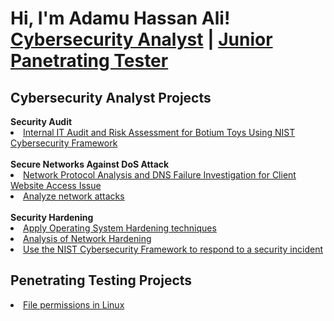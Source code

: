 # <h1>Hi, I'm Adamu Hassan Ali! <br/><a href="https://github.com/AdamuHassanAli">Cybersecurity Analyst</a> | <a href="https://www.linkedin.com/in/adamu-ali-a632b4202//">Junior Panetrating Tester</a>

<h2>Cybersecurity Analyst Projects</h2>
<b>Security Audit</b>
<a href="https://github.com/AdamuHassanAli/Conduct-a-security-audit"><li> Internal IT Audit and Risk Assessment for Botium Toys Using NIST Cybersecurity Framework </li></a>
<br>
<b>Secure Networks Against DoS Attack</b>
<a href="https://github.com/AdamuHassanAli/Secure-Networks/"><li> Network Protocol Analysis and DNS Failure Investigation for Client Website Access Issue </li></a>
<a href="#"><li> Analyze network attacks </li></a>
<br>
<b>Security Hardening</b>
<a href="#"><li>Apply Operating System Hardening techniques</li></a>
<a href="#"><li>Analysis of Network Hardening</li></a>
<a href="#"><li>Use the NIST Cybersecurity Framework to respond to a security incident </li></a>

<h2>Penetrating Testing Projects</h2>
<a href="#"><li>File permissions in Linux</li></a>



